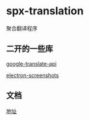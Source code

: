 # spx-translation
聚合翻译程序

## 二开的一些库

[google-translate-api](https://github.com/matheuss/google-translate-api)

[electron-screenshots](https://www.npmjs.com/package/electron-screenshots)

## 文档
[地址](https://mlmdflr.cc/ggdoc/)